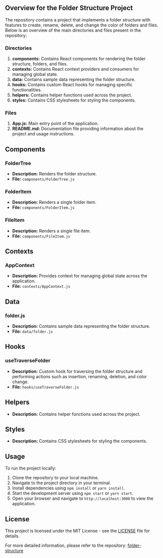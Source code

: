 ## Overview for the Folder Structure Project

The repository contains a project that implements a folder structure with features to create, rename, delete, and change the color of folders and files. Below is an overview of the main directories and files present in the repository:

### Directories

1. **components:** Contains React components for rendering the folder structure, folders, and files.
2. **contexts:** Contains React context providers and consumers for managing global state.
3. **data:** Contains sample data representing the folder structure.
4. **hooks:** Contains custom React hooks for managing specific functionalities.
5. **helpers:** Contains helper functions used across the project.
6. **styles:** Contains CSS stylesheets for styling the components.

### Files

1. **App.js:** Main entry point of the application.
2. **README.md:** Documentation file providing information about the project and usage instructions.

## Components

### FolderTree

- **Description:** Renders the folder structure.
- **File:** `components/FolderTree.js`

### FolderItem

- **Description:** Renders a single folder item.
- **File:** `components/FolderItem.js`

### FileItem

- **Description:** Renders a single file item.
- **File:** `components/FileItem.js`

## Contexts

### AppContext

- **Description:** Provides context for managing global state across the application.
- **File:** `contexts/AppContext.js`

## Data

### folder.js

- **Description:** Contains sample data representing the folder structure.
- **File:** `data/folder.js`

## Hooks

### useTraverseFolder

- **Description:** Custom hook for traversing the folder structure and performing actions such as insertion, renaming, deletion, and color change.
- **File:** `hooks/useTraverseFolder.js`

## Helpers

- **Description:** Contains helper functions used across the project.

## Styles

- **Description:** Contains CSS stylesheets for styling the components.

## Usage

To run the project locally:

1. Clone the repository to your local machine.
2. Navigate to the project directory in your terminal.
3. Install dependencies using `npm install` or `yarn install`.
4. Start the development server using `npm start` or `yarn start`.
5. Open your browser and navigate to `http://localhost:3000` to view the application.

## License

This project is licensed under the MIT License - see the [LICENSE](LICENSE) file for details.

For more detailed information, please refer to the repository: [folder-structure](https://github.com/sid10297/folder-structure)

